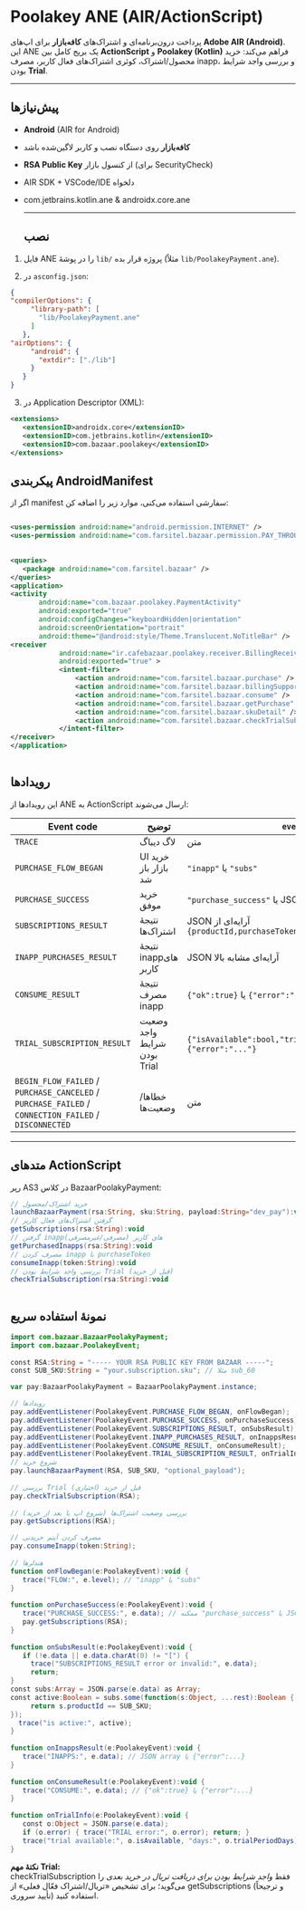 # **Poolakey ANE (AIR/ActionScript)**

پرداخت درون‌برنامه‌ای و اشتراک‌های **کافه‌بازار** برای اپ‌های **Adobe AIR (Android)**.  
 این ANE یک بریج کامل بین **ActionScript** و **Poolakey (Kotlin)** فراهم می‌کند: خرید محصول/اشتراک، کوئری اشتراک‌های فعال کاربر، مصرف inapp، و بررسی واجد شرایط بودن **Trial**.

---

## **پیش‌نیازها**

* **Android** (AIR for Android)

* **کافه‌بازار** روی دستگاه نصب و کاربر لاگین‌شده باشد

* **RSA Public Key** از کنسول بازار (برای SecurityCheck)

* AIR SDK \+ VSCode/IDE دلخواه
  
* com.jetbrains.kotlin.ane & androidx.core.ane

  ---

  ## **نصب**

1. فایل ANE را در پوشهٔ `lib/` پروژه قرار بده (مثلاً `lib/PoolakeyPayment.ane`).

2. در `asconfig.json`:
   

````json
{
"compilerOptions": {
     "library-path": [
       "lib/PoolakeyPayment.ane"
     ]
   },
"airOptions": { 
     "android": { 
       "extdir": ["./lib"]
     } 
   }
}
````
3. در Application Descriptor (XML):
```` xml
<extensions> 
   <extensionID>androidx.core</extensionID>
   <extensionID>com.jetbrains.kotlin</extensionID>
   <extensionID>com.bazaar.poolakey</extensionID>
</extensions>  
````    

  ## **پیکربندی AndroidManifest**

اگر از manifest سفارشی استفاده می‌کنی، موارد زیر را اضافه کن:
```` xml

<uses-permission android:name="android.permission.INTERNET" />
<uses-permission android:name="com.farsitel.bazaar.permission.PAY_THROUGH_BAZAAR" />
  

<queries>  
   <package android:name="com.farsitel.bazaar" />
</queries>
<application> 
<activity
       android:name="com.bazaar.poolakey.PaymentActivity" 
       android:exported="true" 
       android:configChanges="keyboardHidden|orientation" 
       android:screenOrientation="portrait"
       android:theme="@android:style/Theme.Translucent.NoTitleBar" />
<receiver
            android:name="ir.cafebazaar.poolakey.receiver.BillingReceiver"
            android:exported="true" >
            <intent-filter>
                <action android:name="com.farsitel.bazaar.purchase" />
                <action android:name="com.farsitel.bazaar.billingSupport" />
                <action android:name="com.farsitel.bazaar.consume" />
                <action android:name="com.farsitel.bazaar.getPurchase" />
                <action android:name="com.farsitel.bazaar.skuDetail" />
                <action android:name="com.farsitel.bazaar.checkTrialSubscription" />
            </intent-filter>
</receiver>
</application> 
    
````

  ## **رویدادها**

این رویدادها از ANE به ActionScript  ارسال می‌شوند:

| Event code | توضیح | `event.level` |
| ----- | ----- | ----- |
| `TRACE` | لاگ دیباگ | متن |
| `PURCHASE_FLOW_BEGAN` | UI خرید بازار باز شد | `"inapp"` یا `"subs"` |
| `PURCHASE_SUCCESS` | خرید موفق | `"purchase_success"` یا JSON خرید |
| `SUBSCRIPTIONS_RESULT` | نتیجهٔ اشتراک‌ها | JSON آرایه‌ای از `{productId,purchaseToken,purchaseState,purchaseTime}` |
| `INAPP_PURCHASES_RESULT` | نتیجهٔ inappهای کاربر | JSON آرایه‌ای مشابه بالا |
| `CONSUME_RESULT` | نتیجهٔ مصرف inapp | `{"ok":true}` یا `{"error":"..."}` |
| `TRIAL_SUBSCRIPTION_RESULT` | وضعیت واجد شرایط بودن Trial | `{"isAvailable":bool,"trialPeriodDays":int}` یا `{"error":"..."}` |
| `BEGIN_FLOW_FAILED` / `PURCHASE_CANCELED` / `PURCHASE_FAILED` / `CONNECTION_FAILED` / `DISCONNECTED` | خطاها/وضعیت‌ها | متن |

---

## 

## **متدهای ActionScript**

رپر AS3 در کلاس BazaarPoolakyPayment:

```` ActionScript
// خرید اشتراک/محصول  
launchBazaarPayment(rsa:String, sku:String, payload:String="dev_pay"):void   
// گرفتن اشتراک‌های فعال کاربر  
getSubscriptions(rsa:String):void 
// گرفتن inappهای کاربر (مصرفی/غیرمصرفی) 
getPurchasedInapps(rsa:String):void 
// مصرف کردن inapp با purchaseToken 
consumeInapp(token:String):void
// بررسی واجد شرایط بودن Trial (قبل از خرید)
checkTrialSubscription(rsa:String):void 
    
```` 

  ## **نمونهٔ استفاده سریع**
```` ActionScript
import com.bazaar.BazaarPoolakyPayment;
import com.bazaar.PoolakeyEvent;
  
const RSA:String = "----- YOUR RSA PUBLIC KEY FROM BAZAAR -----";
const SUB_SKU:String = "your.subscription.sku"; // مثلا sub_60

var pay:BazaarPoolakyPayment = BazaarPoolakyPayment.instance;

// رویدادها 
pay.addEventListener(PoolakeyEvent.PURCHASE_FLOW_BEGAN, onFlowBegan);
pay.addEventListener(PoolakeyEvent.PURCHASE_SUCCESS, onPurchaseSuccess);
pay.addEventListener(PoolakeyEvent.SUBSCRIPTIONS_RESULT, onSubsResult);
pay.addEventListener(PoolakeyEvent.INAPP_PURCHASES_RESULT, onInappsResult);
pay.addEventListener(PoolakeyEvent.CONSUME_RESULT, onConsumeResult);
pay.addEventListener(PoolakeyEvent.TRIAL_SUBSCRIPTION_RESULT, onTrialInfo);
// شروع خرید 
pay.launchBazaarPayment(RSA, SUB_SKU, "optional_payload");
   
// بررسی Trial قبل از خرید (اختیاری)
pay.checkTrialSubscription(RSA);
  
// بررسی وضعیت اشتراک‌ها (شروع اپ یا بعد از خرید)  
pay.getSubscriptions(RSA);

// مصرف کردن آیتم خریدنی
pay.consumeInapp(token:String);
  
// هندلرها  
function onFlowBegan(e:PoolakeyEvent):void {
   trace("FLOW:", e.level); // "inapp" یا "subs"
}
  
function onPurchaseSuccess(e:PoolakeyEvent):void {
   trace("PURCHASE_SUCCESS:", e.data); // ممکنه "purchase_success" یا JSON باشد
   pay.getSubscriptions(RSA);
}  
 
function onSubsResult(e:PoolakeyEvent):void {
   if (!e.data || e.data.charAt(0) != "[") {
     trace("SUBSCRIPTIONS_RESULT error or invalid:", e.data);
     return; 
} 
const subs:Array = JSON.parse(e.data) as Array;
const active:Boolean = subs.some(function(s:Object, ...rest):Boolean {
     return s.productId == SUB_SKU;
});
  trace("is active:", active);
}
   
function onInappsResult(e:PoolakeyEvent):void {
   trace("INAPPS:", e.data); // JSON array یا {"error":...}
} 
   
function onConsumeResult(e:PoolakeyEvent):void {
   trace("CONSUME:", e.data); // {"ok":true} یا {"error":...}
} 
  
function onTrialInfo(e:PoolakeyEvent):void {
   const o:Object = JSON.parse(e.data); 
   if (o.error) { trace("TRIAL error:", o.error); return; }
   trace("trial available:", o.isAvailable, "days:", o.trialPeriodDays)
}

`````
**نکتهٔ مهم Trial:**  
 checkTrialSubscription فقط *واجد شرایط بودن برای دریافت تریال در خرید بعدی* را می‌گوید؛ برای تشخیص «تریال/اشتراک فعّال فعلی» از getSubscriptions (و ترجیحاً تأیید سروری) استفاده کنید.


